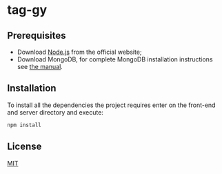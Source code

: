 # tag-gy

## Prerequisites

- Download [Node.js](https://nodejs.org/en/download/) from the official website;
- Download MongoDB, for complete MongoDB installation instructions see [the manual](https://docs.mongodb.org/manual/installation/).

## Installation

To install all the dependencies the project requires enter on the front-end and server directory and execute:
```bash
npm install
```
## License
[MIT](https://choosealicense.com/licenses/mit/)

